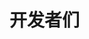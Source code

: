 <script setup>
import { VPTeamMembers } from 'vitepress/theme'

const members = [
  {
    avatar: '/spark.jpg',
    name: 'Spark酱',
    title: '团队吉祥物',
    links: [
      { icon: 'github', link: 'https://github.com/SparkBridge' }
    ]
  },
  {
    avatar: 'https://imgse.com/content/images/users/gMmSe/av_1650212479.jpg',
    name: 'Lition',
    title: '项目创死人',
    links: [
      { icon: 'github', link: 'https://github.com/Lition802' }
    ]
  },
  {
    avatar: 'https://s11.ax1x.com/2022/12/21/zO7I7d.png',
    name: 'Sbaoor',
    title: '行走的五十万',
    links: [
      { icon: 'github', link: 'https://github.com/Sbaoor-fly' }
    ]
  },
  {
    avatar: 'https://danieltoyama.fun/img/logo.svg',
    name: '户山兔兔',
    title: '一般路过普通兔子',
    links: [
      { icon: 'github', link: 'https://github.com/DanielToyama' }
    ]
  },
  {
    avatar: 'https://s21.ax1x.com/2024/08/23/pAFZtr8.jpg',
    name: 'luoQ',
    title: '一个中二开发者',
    links: [
      { icon: 'github', link: 'https://github.com/luoqing510' }
    ]
  },
  {
    avatar: 'https://s21.ax1x.com/2024/08/23/pAFeGFJ.png',
    name: 'QHMY',
    title: '我也是你们coding里的一环吗',
    links: [
      { icon: 'github', link: 'https://github.com/QHMY114514' }
    ]
  },
  {
    avatar: 'https://s21.ax1x.com/2024/08/23/pAFeNS1.jpg',
    name: '铭记',
    title: '小铭同学',
    links: [
      { icon: 'github', link: 'https://github.com/mingjigege' }
    ]
  },
  {
    avatar: 'https://s21.ax1x.com/2024/08/23/pAFedOK.jpg',
    name: '苹果',
    title: '不可以吃',
    links: [
      { icon: 'github', link: 'https://github.com/pingguo114514' }
    ]
  },
  {
    avatar: 'https://s21.ax1x.com/2024/08/23/pAFeDTe.png',
    name: 'Nekohachan5073',
    title: '是猫猫吖',
    links: [
      { icon: 'github', link: 'https://github.com/Nekohachan' }
    ]
  },
]
</script>

# 开发者们

<!-- ![](/static/boot.gif)  -->

<VPTeamMembers size="small" :members="members" />